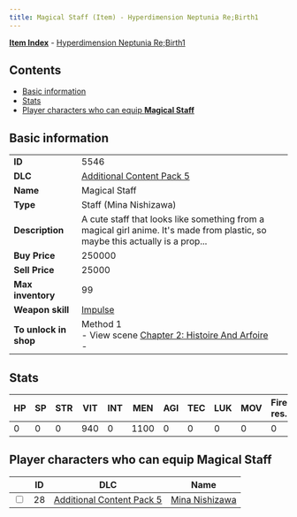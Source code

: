 ```yaml
---
title: Magical Staff (Item) - Hyperdimension Neptunia Re;Birth1
---
```


[**Item Index**](/neptunia/rb1/item/index.html) - [Hyperdimension Neptunia Re;Birth1](/neptunia/rb1)

## Contents

- [Basic information](#basic-information)
- [Stats](#stats)
- [Player characters who can equip **Magical Staff**](#player-characters-who-can-equip-magical-staff)

## Basic information

|   |   |
| -- | -- |
| **ID** | 5546 |
| **DLC** | [Additional Content Pack 5](/neptunia/rb1/dlc/14-pack5.html) |
| **Name** | Magical Staff |
| **Type** | Staff (Mina Nishizawa) |
| **Description** | A cute staff that looks like something from a magical girl anime. It's made from plastic, so maybe this actually is a prop... |
| **Buy Price** | 250000 |
| **Sell Price** | 25000 |
| **Max inventory** | 99 |
| **Weapon skill** | [Impulse](/neptunia/rb1/skill/14-3502-impulse.html) |
| **To unlock in shop** | Method 1<br />- View scene [Chapter 2: Histoire And Arfoire](/neptunia/rb1/scene/1-201-chapter-2-histoire-and-arfoire.html)<br />-  |


## Stats

| HP | SP | STR | VIT | INT | MEN | AGI | TEC | LUK | MOV | Fire res. | Ice res. | Wind res. | Lightning res. |
| -- | -- | --- | --- | --- | --- | --- | --- | --- | --- | --------- | -------- | --------- | -------------- |
| 0 | 0 | 0 | 940 | 0 | 1100 | 0 | 0 | 0 | 0 | 0 | 0 | 0 | 0 |


## Player characters who can equip **Magical Staff**

|    | ID | DLC | Name |
| -- | -- | --- | ---- |
| <input type="checkbox" id="rb1-player-14-28" class="trackbox" /> | 28 | [Additional Content Pack 5](/neptunia/rb1/dlc/14-pack5.html) | [Mina Nishizawa](/neptunia/rb1/player/14-28-mina-nishizawa.html) |
